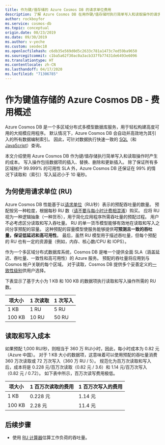 ```yaml
---
title: 作为键/值存储的 Azure Cosmos DB 的请求单位费用
description: 了解 Azure Cosmos DB 在用作键/值存储时执行简单写入和读取操作的请求单位费用。
author: rockboyfor
ms.service: cosmos-db
ms.topic: conceptual
origin.date: 08/23/2019
ms.date: 09/30/2019
ms.author: v-yeche
ms.custom: seodec18
ms.openlocfilehash: c6db35e569d0d5c2633c781a1473c7ed59ba9650
ms.sourcegitcommit: c1ba5a62f30ac0a3acb337fb77431de6493e6096
ms.translationtype: HT
ms.contentlocale: zh-CN
ms.lasthandoff: 04/17/2020
ms.locfileid: "71306785"
---
```

# <a name="azure-cosmos-db-as-a-key-value-store---cost-overview"></a>作为键值存储的 Azure Cosmos DB - 费用概述

Azure Cosmos DB 是一个多区域分布式多模型数据库服务，用于轻松构建高度可用的大规模应用程序。 默认情况下，Azure Cosmos DB 会自动并高效地为其引入的所有数据编制索引。 因此，可针对数据执行快速一致的 [SQL](how-to-sql-query.md)（和 [JavaScript](stored-procedures-triggers-udfs.md)）查询。 

本文介绍使用 Azure Cosmos DB 作为键/值存储执行简单写入和读取操作时产生的成本。 写入操作包括数据项的插入、替换、删除和更新插入。 除了保证所有多区域帐户 99.999% 的可用性 SLA 外，Azure Cosmos DB 还保证在 99% 的情况下读取和（索引）写入延迟小于 10 毫秒。 

## <a name="why-we-use-request-units-rus"></a>为何使用请求单位 (RU)

Azure Cosmos DB 性能基于以[请求单位](request-units.md)（RU/秒）表示的预配吞吐量的数量。 预配按另一种粒度，根据每秒 RU 数（[请不要与每小时计费相混淆](https://www.azure.cn/pricing/details/cosmos-db/)）购买。 应将 RU 视为一种逻辑抽象（一种货币），用于简化应用程序所需吞吐量的预配过程。 用户不必考虑区分读取和写入吞吐量。 RU 的单一货币模型能够有效地在读取和写入之间分享预配的容量。 这种预配的容量模型使服务能够提供**可预测且一致的吞吐量，保证低延迟和高可用性**。 最后，虽然 RU 模型用于描述吞吐量，但每个预配的 RU 也有一定的资源量（例如，内存、核心数/CPU 和 IOPS）。

作为一个多区域分布式数据库系统，Cosmos DB 是唯一个提供全面 SLA（涵盖延迟、吞吐量、一致性和高可用性）的 Azure 服务。 预配的吞吐量将应用到与 Cosmos 帐户关联的每个区域。 对于读取，Cosmos DB 提供多个妥善定义的[一致性级别](consistency-levels.md)供用户选择。 

下表显示了基于大小为 1 KB 和 100 KB 的数据项执行读取和写入操作所需的 RU 数。

|项大小|1 次读取|1 次写入|
|-------------|------|-------|
|1 KB|1 RU|5 RU|
|100 KB|10 RU|50 RU|

## <a name="cost-of-reads-and-writes"></a>读取和写入成本

<!--Notice: $0.08 against CNY 0.82 for Azure China-->

如果预配 1,000 RU/秒，则相当于 360 万 RU/小时，因此，每小时成本为 0.82 元（Azure 中国）。 对于 1 KB 大小的数据项，这意味着可以使用预配的吞吐量消费 360 万次读取或 72 万次写入（360 万 RU / 5）。 规范化为百万次读取和写入后，成本将是 0.228 元/百万次读取（0.82 元 / 3.6）和 1.14 元/百万次写入（0.82 元 / 0.72）。 如下表中所示，百万次读写费用极低。

|项大小|1 百万次读取的费用|1 百万次写入的费用|
|-------------|-------|--------|
|1 KB|0\.228 元|1\.14 元|
|100 KB|2\.28 元|11.4 元|

<!--Notice: $0.08 against CNY0.82 for Azure China-->

<!--Not Available on Most of the basic blob or object stores services charge $0.40 per million read transaction and $5 per million write transaction. If used optimally, Cosmos DB can be up to 98% cheaper than these other solutions (for 1-KB transactions).-->
<!--Notice: $0.40 per million read transaction for Azure China-->

## <a name="next-steps"></a>后续步骤

* 使用 [RU 计算器](https://cosmos.azure.com/capacitycalculator/)估算工作负荷的吞吐量。

<!--Update_Description: update meta properties, wording update-->